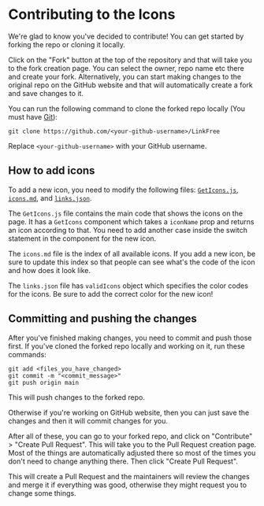 # Contributing to the Icons

We're glad to know you've decided to contribute!
You can get started by forking the repo or cloning it locally.

Click on the "Fork" button at the top of the repository and that will take you to the fork creation page. You can select the owner, repo name etc there and create your fork.
Alternatively, you can start making changes to the original repo on the GitHub website and that will automatically create a fork and save changes to it.

You can run the following command to clone the forked repo locally (You must have [Git](https://git-scm.com/)):

```
git clone https://github.com/<your-github-username>/LinkFree
```

Replace `<your-github-username>` with your GitHub username.

## How to add icons

To add a new icon, you need to modify the following files: [`GetIcons.js`](https://github.com/EddieHubCommunity/LinkFree/blob/main/src/Components/Icons/GetIcons.js), [`icons.md`](https://github.com/EddieHubCommunity/LinkFree/blob/main/icons.md), and [`links.json`](https://github.com/EddieHubCommunity/LinkFree/blob/main/src/config/links.json).

The `GetIcons.js` file contains the main code that shows the icons on the page. It has a `GetIcons` component which takes a `iconName` prop and returns an icon according to that. You need to add another case inside the switch statement in the component for the new icon.

The `icons.md` file is the index of all available icons. If you add a new icon, be sure to update this index so that people can see what's the code of the icon and how does it look like.

The `links.json` file has `validIcons` object which specifies the color codes for the icons. Be sure to add the correct color for the new icon!

## Committing and pushing the changes

After you've finished making changes, you need to commit and push those first. 
If you've cloned the forked repo locally and working on it, run these commands:

```
git add <files_you_have_changed>
git commit -m "<commit_message>"
git push origin main
```

This will push changes to the forked repo.

Otherwise if you're working on GitHub website, then you can just save the changes and then it will commit changes for you. 

After all of these, you can go to your forked repo, and click on "Contribute" > "Create Pull Request". This will take you to the Pull Request creation page. Most of the things are automatically adjusted there so most of the times you don't need to change anything there. Then click "Create Pull Request".

This will create a Pull Request and the maintainers will review the changes and merge it if everything was good, otherwise they might request you to change some things. 
